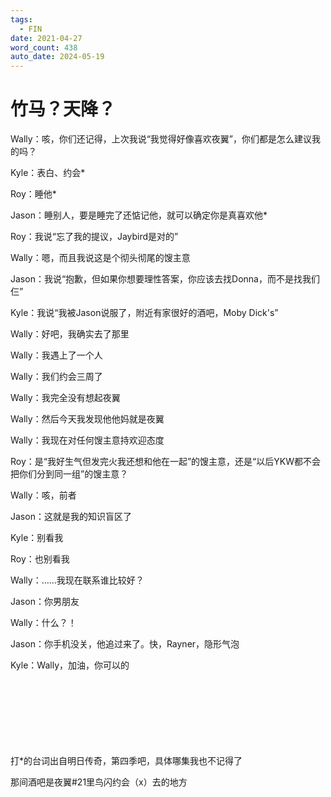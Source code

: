```yaml
---
tags:
  - FIN
date: 2021-04-27
word_count: 438
auto_date: 2024-05-19
---
```


# 竹马？天降？

Wally：咳，你们还记得，上次我说“我觉得好像喜欢夜翼”，你们都是怎么建议我的吗？

Kyle：表白、约会*

Roy：睡他*

Jason：睡别人，要是睡完了还惦记他，就可以确定你是真喜欢他*

Roy：我说“忘了我的提议，Jaybird是对的”

Wally：嗯，而且我说这是个彻头彻尾的馊主意

Jason：我说“抱歉，但如果你想要理性答案，你应该去找Donna，而不是找我们仨”

Kyle：我说“我被Jason说服了，附近有家很好的酒吧，Moby Dick's”

Wally：好吧，我确实去了那里

Wally：我遇上了一个人

Wally：我们约会三周了

Wally：我完全没有想起夜翼

Wally：然后今天我发现他他妈就是夜翼

Wally：我现在对任何馊主意持欢迎态度

Roy：是“我好生气但发完火我还想和他在一起”的馊主意，还是“以后YKW都不会把你们分到同一组”的馊主意？

Wally：咳，前者

Jason：这就是我的知识盲区了

Kyle：别看我

Roy：也别看我

Wally：……我现在联系谁比较好？

Jason：你男朋友

Wally：什么？！

Jason：你手机没关，他追过来了。快，Rayner，隐形气泡

Kyle：Wally，加油，你可以的

<br>

<br>

<br>

<br>
<br>

<br>

<br>
打*的台词出自明日传奇，第四季吧，具体哪集我也不记得了

那间酒吧是夜翼#21里鸟闪约会（x）去的地方

